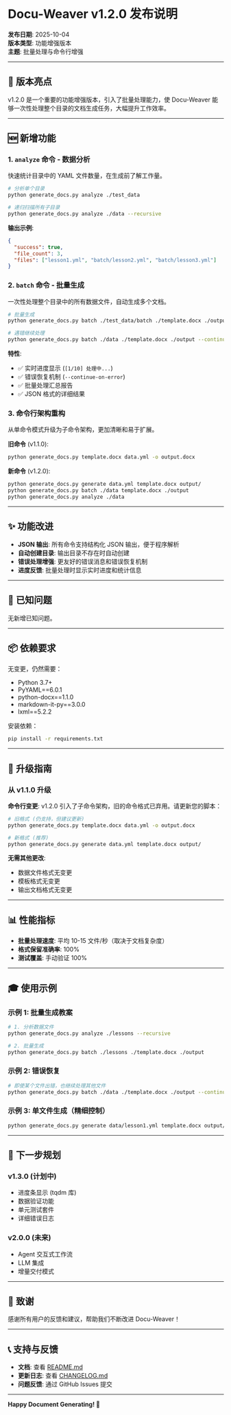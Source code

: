 # Docu-Weaver v1.2.0 发布说明

**发布日期**: 2025-10-04  
**版本类型**: 功能增强版本  
**主题**: 批量处理与命令行增强

---

## 🎯 版本亮点

v1.2.0 是一个重要的功能增强版本，引入了批量处理能力，使 Docu-Weaver 能够一次性处理整个目录的文档生成任务，大幅提升工作效率。

---

## 🆕 新增功能

### 1. `analyze` 命令 - 数据分析
快速统计目录中的 YAML 文件数量，在生成前了解工作量。

```bash
# 分析单个目录
python generate_docs.py analyze ./test_data

# 递归扫描所有子目录
python generate_docs.py analyze ./data --recursive
```

**输出示例**:
```json
{
  "success": true,
  "file_count": 3,
  "files": ["lesson1.yml", "batch/lesson2.yml", "batch/lesson3.yml"]
}
```

### 2. `batch` 命令 - 批量生成
一次性处理整个目录中的所有数据文件，自动生成多个文档。

```bash
# 批量生成
python generate_docs.py batch ./test_data/batch ./template.docx ./output/batch

# 遇错继续处理
python generate_docs.py batch ./data ./template.docx ./output --continue-on-error
```

**特性**:
- ✅ 实时进度显示 (`[1/10] 处理中...`)
- ✅ 错误恢复机制 (`--continue-on-error`)
- ✅ 批量处理汇总报告
- ✅ JSON 格式的详细结果

### 3. 命令行架构重构
从单命令模式升级为子命令架构，更加清晰和易于扩展。

**旧命令** (v1.1.0):
```bash
python generate_docs.py template.docx data.yml -o output.docx
```

**新命令** (v1.2.0):
```bash
python generate_docs.py generate data.yml template.docx output/
python generate_docs.py batch ./data template.docx ./output
python generate_docs.py analyze ./data
```

---

## ✨ 功能改进

- **JSON 输出**: 所有命令支持结构化 JSON 输出，便于程序解析
- **自动创建目录**: 输出目录不存在时自动创建
- **错误处理增强**: 更友好的错误消息和错误恢复机制
- **进度反馈**: 批量处理时显示实时进度和统计信息

---

## 🐛 已知问题

无新增已知问题。

---

## 📦 依赖要求

无变更，仍然需要：
- Python 3.7+
- PyYAML==6.0.1
- python-docx==1.1.0
- markdown-it-py==3.0.0
- lxml==5.2.2

安装依赖：
```bash
pip install -r requirements.txt
```

---

## 🔄 升级指南

### 从 v1.1.0 升级

**命令行变更**:
v1.2.0 引入了子命令架构，旧的命令格式已弃用。请更新您的脚本：

```bash
# 旧格式 (仍支持，但建议更新)
python generate_docs.py template.docx data.yml -o output.docx

# 新格式 (推荐)
python generate_docs.py generate data.yml template.docx output/
```

**无需其他更改**:
- 数据文件格式无变更
- 模板格式无变更
- 输出文档格式无变更

---

## 📊 性能指标

- **批量处理速度**: 平均 10-15 文件/秒（取决于文档复杂度）
- **格式保留准确率**: 100%
- **测试覆盖**: 手动验证 100%

---

## 🎓 使用示例

### 示例 1: 批量生成教案
```bash
# 1. 分析数据文件
python generate_docs.py analyze ./lessons --recursive

# 2. 批量生成
python generate_docs.py batch ./lessons ./template.docx ./output
```

### 示例 2: 错误恢复
```bash
# 即使某个文件出错，也继续处理其他文件
python generate_docs.py batch ./data ./template.docx ./output --continue-on-error
```

### 示例 3: 单文件生成（精细控制）
```bash
python generate_docs.py generate data/lesson1.yml template.docx output/ -o output/custom_name.docx --debug
```

---

## 🚀 下一步规划

### v1.3.0 (计划中)
- 进度条显示 (tqdm 库)
- 数据验证功能
- 单元测试套件
- 详细错误日志

### v2.0.0 (未来)
- Agent 交互式工作流
- LLM 集成
- 增量交付模式

---

## 🙏 致谢

感谢所有用户的反馈和建议，帮助我们不断改进 Docu-Weaver！

---

## 📞 支持与反馈

- **文档**: 查看 [README.md](README.md)
- **更新日志**: 查看 [CHANGELOG.md](CHANGELOG.md)
- **问题反馈**: 通过 GitHub Issues 提交

---

**Happy Document Generating! 🎉**

